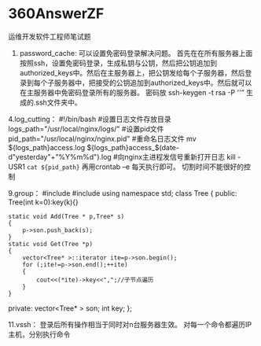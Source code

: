 # 360AnswerZF
运维开发软件工程师笔试题
1.	password_cache:
可以设置免密码登录解决问题。
首先在在所有服务器上面按照ssh，设置免密码登录，生成私钥与公钥，然后把公钥追加到authorized_keys中。然后在主服务器上，把公钥发给每个子服务器，然后登录到每个子服务器中，把接受的公钥追加到authorized_keys中。然后就可以在主服务器中免密码登录所有的服务器。
密码放 ssh-keygen -t rsa -P ''” 生成的.ssh文件夹中。

4.log_cutting：
#!/bin/bash
#设置日志文件存放目录
logs_path="/usr/local/nginx/logs/"
#设置pid文件
pid_path="/usr/local/nginx/nginx.pid"
#重命名日志文件
mv ${logs_path}access.log ${logs_path}access_$(date-d"yesterday"+"%Y%m%d").log
#向nginx主进程发信号重新打开日志
kill -USR1 `cat ${pid_path}`
再用crontab –e 每天执行即可。
切割时间不能很好的控制

9.group：
#include <iostream>
#include <vector>
using namespace std;
class Tree
{
public:
	Tree(int k=0):key(k){}
	
	static void Add(Tree * p,Tree* s)
	{
		p->son.push_back(s);
	}
	static void Get(Tree *p)
	{
		vector<Tree* >::iterator ite=p->son.begin();
		for (;ite!=p->son.end();++ite)
		{
			cout<<(*ite)->key<<",";//子节点遍历
		}
	}
private:
	vector<Tree* > son;
	int key;
};

11.vssh：
登录后所有操作相当于同时对n台服务器生效。
对每一个命令都遍历IP主机，分别执行命令
